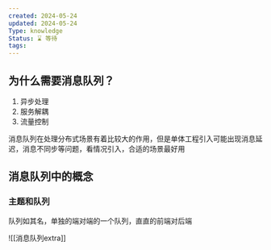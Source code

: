 ```yaml
---
created: 2024-05-24
updated: 2024-05-24
Type: knowledge
Status: ⌛️ 等待
tags:
---
```

## 为什么需要消息队列？

1. 异步处理
2. 服务解耦
3. 流量控制

消息队列在处理分布式场景有着比较大的作用，但是单体工程引入可能出现消息延迟，消息不同步等问题，看情况引入，合适的场景最好用


## 消息队列中的概念

### 主题和队列

队列如其名，单独的端对端的一个队列，直直的前端对后端

![[消息队列extra]]